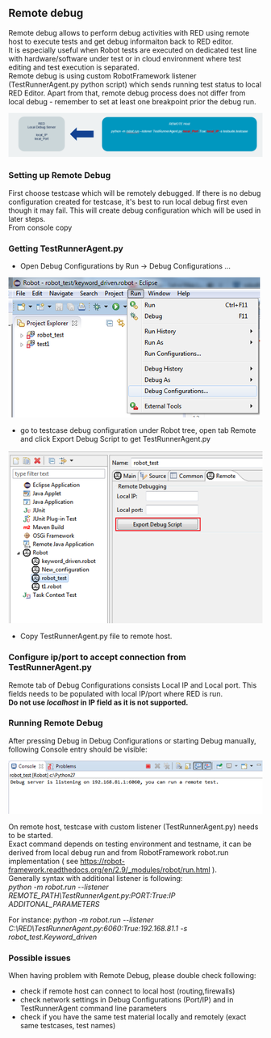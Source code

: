 ## Remote debug

Remote debug allows to perform debug activities with RED using remote host to
execute tests and get debug informaiton back to RED editor.  
It is especially useful when Robot tests are executed on dedicated test line
with hardware/software under test or in cloud environment where test editing
and test execution is separated.  
Remote debug is using custom RobotFramework listener (TestRunnerAgent.py
python script) which sends running test status to local RED Editor. Apart from
that, remote debug process does not differ from local debug - remember to set
at least one breakpoint prior the debug run.  
  
![](remote/remote_4.png)  
  

### Setting up Remote Debug

First choose testcase which will be remotely debugged. If there is no debug
configuration created for testcase, it's best to run local debug first even
though it may fail. This will create debug configuration which will be used in
later steps.  
From console copy

### Getting TestRunnerAgent.py

  

  * Open Debug Configurations by Run -> Debug Configurations ...   
  
![](remote/remote_1.png)  
  

  * go to testcase debug configuration under Robot tree, open tab Remote and click Export Debug Script to get TestRunnerAgent.py  
  
  
![](remote/remote_2.png)  
  

  * Copy TestRunnerAgent.py file to remote host. 

### Configure ip/port to accept connection from TestRunnerAgent.py

Remote tab of Debug Configurations consists Local IP and Local port. This
fields needs to be populated with local IP/port where RED is run.  
**Do not use _localhost_ in IP field as it is not supported.**  

### Running Remote Debug

After pressing Debug in Debug Configurations or starting Debug manually,
following Console entry should be visible:  
  
![](remote/remote_3.png)  
  
On remote host, testcase with custom listener (TestRunnerAgent.py) needs to be
started.  
Exact command depends on testing environment and testname, it can be derived
from local debug run and from RobotFramework robot.run implementation ( see
<https://robot-framework.readthedocs.org/en/2.9/_modules/robot/run.html> ).  
Generally syntax with additional listener is following:  
_python -m robot.run --listener REMOTE_PATH\TestRunnerAgent.py:PORT:True:IP
ADDITONAL_PARAMETERS_  
  
For instance: _python -m robot.run --listener
C:\RED\TestRunnerAgent.py:6060:True:192.168.81.1 -s robot_test.Keyword_driven_  
  

### Possible issues

When having problem with Remote Debug, please double check following:

* check if remote host can connect to local host (routing,firewalls) 
* check network settings in Debug Configurations (Port/IP) and in TestRunnerAgent command line parameters 
* check if you have the same test material locally and remotely (exact same testcases, test names) 

